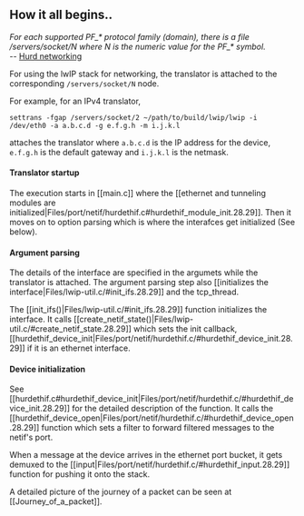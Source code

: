 ## How it all begins.. ##

*For each supported PF_\* protocol family (domain), there is a file /servers/socket/N where N is the numeric value for the PF_\* symbol.*  
-- [Hurd networking](https://www.gnu.org/software/hurd/hurd/networking.html)

For using the lwIP stack for networking, the translator is attached to the corresponding `/servers/socket/N` node.

For example, for an IPv4 translator,

	settrans -fgap /servers/socket/2 ~/path/to/build/lwip/lwip -i /dev/eth0 -a a.b.c.d -g e.f.g.h -m i.j.k.l

attaches the translator where `a.b.c.d` is the IP address for the device, `e.f.g.h` is the default gateway and `i.j.k.l` is the netmask.

#### Translator startup ####

The execution starts in [[main.c]] where the [[ethernet and tunneling modules are initialized|Files/port/netif/hurdethif.c#hurdethif_module_init.28.29]]. Then it moves on to option parsing which is where the interafces get initialized (See below).

#### Argument parsing ####

The details of the interface are specified in the argumets while the translator is attached. The argument parsing step also [[initializes the interface|Files/lwip-util.c/#init_ifs.28.29]] and the tcp_thread.

The [[init_ifs()|Files/lwip-util.c/#init_ifs.28.29]] function initializes the interface. It calls [[create_netif_state()|Files/lwip-util.c/#create_netif_state.28.29]] which sets the init callback, [[hurdethif_device_init|Files/port/netif/hurdethif.c/#hurdethif_device_init.28.29]] if it is an ethernet interface.

#### Device initialization ####

See [[hurdethif.c#hurdethif_device_init|Files/port/netif/hurdethif.c/#hurdethif_device_init.28.29]] for the detailed description of the function. It calls the [[hurdethif_device_open|Files/port/netif/hurdethif.c/#hurdethif_device_open.28.29]] function which sets a filter to forward filtered messages to the netif's port.

When a message at the device arrives in the ethernet port bucket, it gets demuxed to the [[input|Files/port/netif/hurdethif.c/#hurdethif_input.28.29]] function for pushing it onto the stack. 

A detailed picture of the journey of a packet can be seen at [[Journey_of_a_packet]].